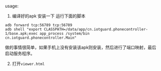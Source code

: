 usage:
1. 编译好的apk 安装一下
   运行下面的脚本
```
adb forward tcp:56789 tcp:56789
adb shell "export CLASSPATH=/data/app/cn.iotguard.phonecontroller-1/base.apk;exec app_process /system/bin cn.iotguard.phonecontroller.Main"
```
做的事情很简单，如果手机上没有安装该apk则安装，然后进行了端口映射，最后启动服务程序。

2. 打开`viewer.html`